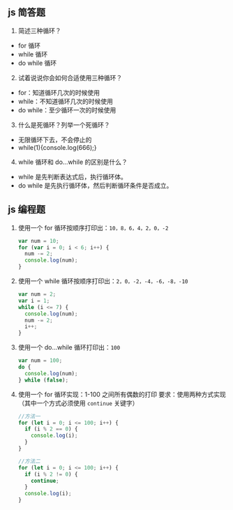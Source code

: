 ## js 简答题

1. 简述三种循环？

- for 循环
- while 循环
- do while 循环

2. 试着说说你会如何合适使用三种循环？

- for：知道循环几次的时候使用
- while：不知道循环几次的时候使用
- do while：至少循环一次的时候使用

3. 什么是死循环？列举一个死循环？

- 无限循环下去，不会停止的
- while(1){console.log(666);}

4. while 循环和 do...while 的区别是什么？

- while 是先判断表达式后，执行循环体。
- do while 是先执行循环体，然后判断循环条件是否成立。

## js 编程题

1. 使用一个 for 循环按顺序打印出：`10，8，6，4，2，0，-2`

   ```js
   var num = 10;
   for (var i = 0; i < 6; i++) {
     num -= 2;
     console.log(num);
   }
   ```

2)  使用一个 while 循环按顺序打印出：`2，0，-2，-4，-6，-8，-10`

    ```js
    var num = 2;
    var i = 1;
    while (i <= 7) {
      console.log(num);
      num -= 2;
      i++;
    }
    ```

3. 使用一个 do...while 循环打印出：`100`

   ```js
   var num = 100;
   do {
     console.log(num);
   } while (false);
   ```

4. 使用一个 for 循环实现：1-100 之间所有偶数的打印
   要求：使用两种方式实现（其中一个方式必须使用 `continue` 关键字）

   ```js
   //方法一
   for (let i = 0; i <= 100; i++) {
     if (i % 2 == 0) {
       console.log(i);
     }
   }

   //方法二
   for (let i = 0; i <= 100; i++) {
     if (i % 2 != 0) {
       continue;
     }
     console.log(i);
   }
   ```
